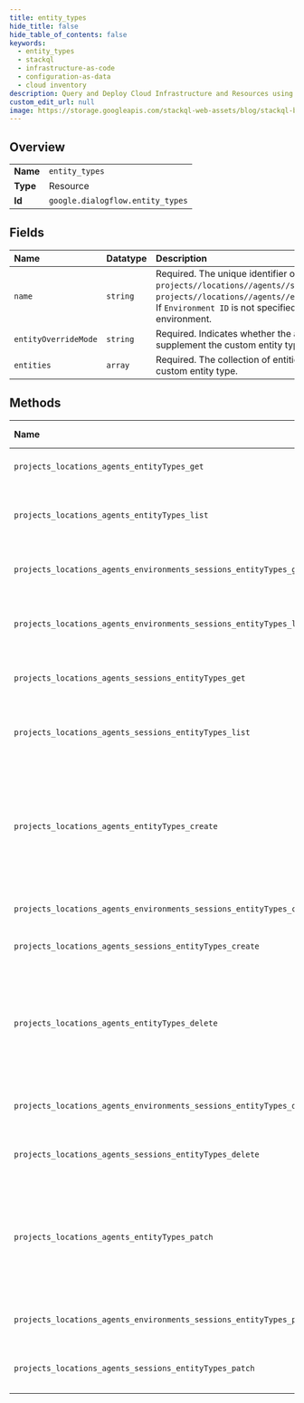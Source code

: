 ```yaml
---
title: entity_types
hide_title: false
hide_table_of_contents: false
keywords:
  - entity_types
  - stackql
  - infrastructure-as-code
  - configuration-as-data
  - cloud inventory
description: Query and Deploy Cloud Infrastructure and Resources using SQL
custom_edit_url: null
image: https://storage.googleapis.com/stackql-web-assets/blog/stackql-blog-post-featured-image.png
---
```

  
    

## Overview
<table><tbody>
<tr><td><b>Name</b></td><td><code>entity_types</code></td></tr>
<tr><td><b>Type</b></td><td>Resource</td></tr>
<tr><td><b>Id</b></td><td><code>google.dialogflow.entity_types</code></td></tr>
</tbody></table>

## Fields
| Name | Datatype | Description |
|:-----|:---------|:------------|
| `name` | `string` | Required. The unique identifier of the session entity type. Format: `projects//locations//agents//sessions//entityTypes/` or `projects//locations//agents//environments//sessions//entityTypes/`. If `Environment ID` is not specified, we assume default 'draft' environment. |
| `entityOverrideMode` | `string` | Required. Indicates whether the additional data should override or supplement the custom entity type definition. |
| `entities` | `array` | Required. The collection of entities to override or supplement the custom entity type. |
## Methods
| Name | Accessible by | Required Params | Description |
|:-----|:--------------|:----------------|:------------|
| `projects_locations_agents_entityTypes_get` | `SELECT` | `name` | Retrieves the specified entity type. |
| `projects_locations_agents_entityTypes_list` | `SELECT` | `parent` | Returns the list of all entity types in the specified agent. |
| `projects_locations_agents_environments_sessions_entityTypes_get` | `SELECT` | `name` | Retrieves the specified session entity type. |
| `projects_locations_agents_environments_sessions_entityTypes_list` | `SELECT` | `parent` | Returns the list of all session entity types in the specified session. |
| `projects_locations_agents_sessions_entityTypes_get` | `SELECT` | `name` | Retrieves the specified session entity type. |
| `projects_locations_agents_sessions_entityTypes_list` | `SELECT` | `parent` | Returns the list of all session entity types in the specified session. |
| `projects_locations_agents_entityTypes_create` | `INSERT` | `parent` | Creates an entity type in the specified agent. Note: You should always train a flow prior to sending it queries. See the [training documentation](https://cloud.google.com/dialogflow/cx/docs/concept/training). |
| `projects_locations_agents_environments_sessions_entityTypes_create` | `INSERT` | `parent` | Creates a session entity type. |
| `projects_locations_agents_sessions_entityTypes_create` | `INSERT` | `parent` | Creates a session entity type. |
| `projects_locations_agents_entityTypes_delete` | `DELETE` | `name` | Deletes the specified entity type. Note: You should always train a flow prior to sending it queries. See the [training documentation](https://cloud.google.com/dialogflow/cx/docs/concept/training). |
| `projects_locations_agents_environments_sessions_entityTypes_delete` | `DELETE` | `name` | Deletes the specified session entity type. |
| `projects_locations_agents_sessions_entityTypes_delete` | `DELETE` | `name` | Deletes the specified session entity type. |
| `projects_locations_agents_entityTypes_patch` | `EXEC` | `name` | Updates the specified entity type. Note: You should always train a flow prior to sending it queries. See the [training documentation](https://cloud.google.com/dialogflow/cx/docs/concept/training). |
| `projects_locations_agents_environments_sessions_entityTypes_patch` | `EXEC` | `name` | Updates the specified session entity type. |
| `projects_locations_agents_sessions_entityTypes_patch` | `EXEC` | `name` | Updates the specified session entity type. |
